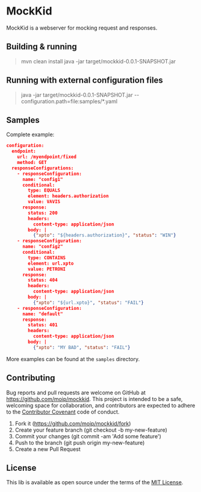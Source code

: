 # MockKid
MockKid is a webserver for mocking request and responses. 

## Building & running
> mvn clean install
> java -jar target/mockkid-0.0.1-SNAPSHOT.jar

## Running with external configuration files
> java -jar target/mockkid-0.0.1-SNAPSHOT.jar --configuration.path=file:samples/*.yaml

## Samples

Complete example:
```json
configuration:
  endpoint:
    url: /myendpoint/fixed
    method: GET
  responseConfigurations:
    - responseConfiguration:
      name: "config1"
      conditional:
        type: EQUALS
        element: headers.authorization
        value: VAVIS
      response:
        status: 200
        headers:
          content-type: application/json
        body: |
          {"xpto": "${headers.authorization}", "status": "WIN"}
    - responseConfiguration:
      name: "config2"
      conditional:
        type: CONTAINS
        element: url.xpto
        value: PETRONI
      response:
        status: 404
        headers:
          content-type: application/json
        body: |
          {"xpto": "${url.xpto}", "status": "FAIL"}
    - responseConfiguration:
      name: "default"
      response:
        status: 401
        headers:
          content-type: application/json
        body: |
          {"xpto": "MY BAD", "status": "FAIL"}
```

More examples can be found at the `samples` directory.

## Contributing

Bug reports and pull requests are welcome on GitHub at https://github.com/moip/mockkid. 
This project is intended to be a safe, welcoming space for collaboration,  and contributors 
are expected to adhere to the [Contributor Covenant](http://contributor-covenant.org) code of conduct.

1. Fork it (https://github.com/moip/mockkid/fork)
2. Create your feature branch (git checkout -b my-new-feature)
3. Commit your changes (git commit -am 'Add some feature')
4. Push to the branch (git push origin my-new-feature)
5. Create a new Pull Request

## License

This lib is available as open source under the terms of the [MIT License](https://github.com/moip/MockKid/blob/master/LICENSE).